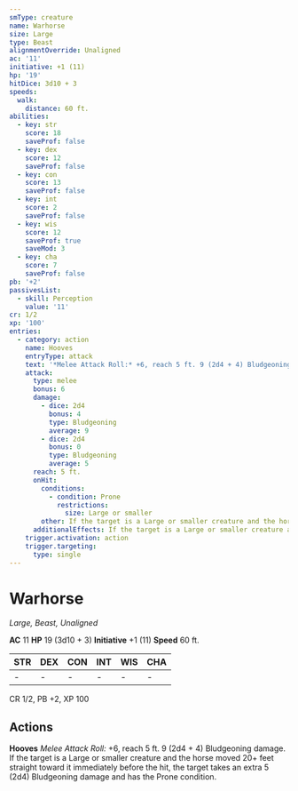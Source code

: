```yaml
---
smType: creature
name: Warhorse
size: Large
type: Beast
alignmentOverride: Unaligned
ac: '11'
initiative: +1 (11)
hp: '19'
hitDice: 3d10 + 3
speeds:
  walk:
    distance: 60 ft.
abilities:
  - key: str
    score: 18
    saveProf: false
  - key: dex
    score: 12
    saveProf: false
  - key: con
    score: 13
    saveProf: false
  - key: int
    score: 2
    saveProf: false
  - key: wis
    score: 12
    saveProf: true
    saveMod: 3
  - key: cha
    score: 7
    saveProf: false
pb: '+2'
passivesList:
  - skill: Perception
    value: '11'
cr: 1/2
xp: '100'
entries:
  - category: action
    name: Hooves
    entryType: attack
    text: '*Melee Attack Roll:* +6, reach 5 ft. 9 (2d4 + 4) Bludgeoning damage. If the target is a Large or smaller creature and the horse moved 20+ feet straight toward it immediately before the hit, the target takes an extra 5 (2d4) Bludgeoning damage and has the Prone condition.'
    attack:
      type: melee
      bonus: 6
      damage:
        - dice: 2d4
          bonus: 4
          type: Bludgeoning
          average: 9
        - dice: 2d4
          bonus: 0
          type: Bludgeoning
          average: 5
      reach: 5 ft.
      onHit:
        conditions:
          - condition: Prone
            restrictions:
              size: Large or smaller
        other: If the target is a Large or smaller creature and the horse moved 20+ feet straight toward it immediately before the hit, the target takes an extra 5 (2d4) Bludgeoning damage and has the Prone condition.
      additionalEffects: If the target is a Large or smaller creature and the horse moved 20+ feet straight toward it immediately before the hit, the target takes an extra 5 (2d4) Bludgeoning damage and has the Prone condition.
    trigger.activation: action
    trigger.targeting:
      type: single
---
```


# Warhorse
*Large, Beast, Unaligned*

**AC** 11
**HP** 19 (3d10 + 3)
**Initiative** +1 (11)
**Speed** 60 ft.

| STR | DEX | CON | INT | WIS | CHA |
| --- | --- | --- | --- | --- | --- |
| - | - | - | - | - | - |

CR 1/2, PB +2, XP 100

## Actions

**Hooves**
*Melee Attack Roll:* +6, reach 5 ft. 9 (2d4 + 4) Bludgeoning damage. If the target is a Large or smaller creature and the horse moved 20+ feet straight toward it immediately before the hit, the target takes an extra 5 (2d4) Bludgeoning damage and has the Prone condition.
